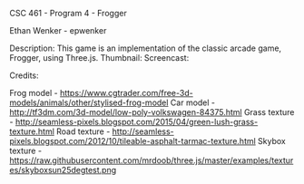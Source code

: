 CSC 461 - Program 4 - Frogger

Ethan Wenker - epwenker


Description: This game is an implementation of the classic arcade game, Frogger, using Three.js.
Thumbnail: 
Screencast: 


Credits:

Frog model - https://www.cgtrader.com/free-3d-models/animals/other/stylised-frog-model
Car model - http://tf3dm.com/3d-model/low-poly-volkswagen-84375.html
Grass texture - http://seamless-pixels.blogspot.com/2015/04/green-lush-grass-texture.html
Road texture - http://seamless-pixels.blogspot.com/2012/10/tileable-asphalt-tarmac-texture.html
Skybox texture - https://raw.githubusercontent.com/mrdoob/three.js/master/examples/textures/skyboxsun25degtest.png
